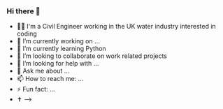 ### Hi there 👋

- :construction_worker_man: I'm a Civil Engineer working in the UK water industry interested in coding 
- 🔭 I’m currently working on ...
- 🌱 I’m currently learning Python
- 👯 I’m looking to collaborate on work related projects
- 🤔 I’m looking for help with ...
- 💬 Ask me about ...
- 📫 How to reach me: ...
- ⚡ Fun fact: ...
- :latin_cross: 
-->
